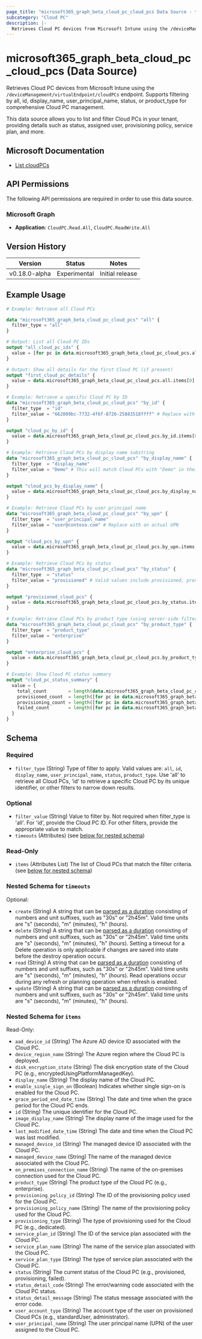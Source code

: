 ```yaml
---
page_title: "microsoft365_graph_beta_cloud_pc_cloud_pcs Data Source - terraform-provider-microsoft365"
subcategory: "Cloud PC"
description: |-
  Retrieves Cloud PC devices from Microsoft Intune using the /deviceManagement/virtualEndpoint/cloudPCs endpoint. Supports filtering by all, id, display_name, user_principal_name, status, or product_type for comprehensive Cloud PC management.
---
```


# microsoft365_graph_beta_cloud_pc_cloud_pcs (Data Source)

Retrieves Cloud PC devices from Microsoft Intune using the `/deviceManagement/virtualEndpoint/cloudPCs` endpoint. Supports filtering by all, id, display_name, user_principal_name, status, or product_type for comprehensive Cloud PC management.

This data source allows you to list and filter Cloud PCs in your tenant, providing details such as status, assigned user, provisioning policy, service plan, and more.

## Microsoft Documentation

- [List cloudPCs](https://learn.microsoft.com/en-us/graph/api/virtualendpoint-list-cloudpcs?view=graph-rest-beta)

## API Permissions

The following API permissions are required in order to use this data source.

### Microsoft Graph

- **Application**: `CloudPC.Read.All`, `CloudPC.ReadWrite.All`

## Version History

| Version | Status | Notes |
|---------|--------|-------|
| v0.18.0-alpha | Experimental | Initial release |

## Example Usage

```terraform
# Example: Retrieve all Cloud PCs

data "microsoft365_graph_beta_cloud_pc_cloud_pcs" "all" {
  filter_type = "all"
}

# Output: List all Cloud PC IDs
output "all_cloud_pc_ids" {
  value = [for pc in data.microsoft365_graph_beta_cloud_pc_cloud_pcs.all.items : pc.id]
}

# Output: Show all details for the first Cloud PC (if present)
output "first_cloud_pc_details" {
  value = data.microsoft365_graph_beta_cloud_pc_cloud_pcs.all.items[0]
}

# Example: Retrieve a specific Cloud PC by ID
data "microsoft365_graph_beta_cloud_pc_cloud_pcs" "by_id" {
  filter_type  = "id"
  filter_value = "662009bc-7732-4f6f-8726-25883518ffff" # Replace with an actual ID
}

output "cloud_pc_by_id" {
  value = data.microsoft365_graph_beta_cloud_pc_cloud_pcs.by_id.items[0]
}

# Example: Retrieve Cloud PCs by display name substring
data "microsoft365_graph_beta_cloud_pc_cloud_pcs" "by_display_name" {
  filter_type  = "display_name"
  filter_value = "Demo" # This will match Cloud PCs with "Demo" in their name
}

output "cloud_pcs_by_display_name" {
  value = data.microsoft365_graph_beta_cloud_pc_cloud_pcs.by_display_name.items
}

# Example: Retrieve Cloud PCs by user principal name
data "microsoft365_graph_beta_cloud_pc_cloud_pcs" "by_upn" {
  filter_type  = "user_principal_name"
  filter_value = "user@contoso.com" # Replace with an actual UPN
}

output "cloud_pcs_by_upn" {
  value = data.microsoft365_graph_beta_cloud_pc_cloud_pcs.by_upn.items
}

# Example: Retrieve Cloud PCs by status
data "microsoft365_graph_beta_cloud_pc_cloud_pcs" "by_status" {
  filter_type  = "status"
  filter_value = "provisioned" # Valid values include provisioned, provisioning, failed, etc.
}

output "provisioned_cloud_pcs" {
  value = data.microsoft365_graph_beta_cloud_pc_cloud_pcs.by_status.items
}

# Example: Retrieve Cloud PCs by product type (using server-side filtering)
data "microsoft365_graph_beta_cloud_pc_cloud_pcs" "by_product_type" {
  filter_type  = "product_type"
  filter_value = "enterprise"
}

output "enterprise_cloud_pcs" {
  value = data.microsoft365_graph_beta_cloud_pc_cloud_pcs.by_product_type.items
}

# Example: Show Cloud PC status summary
output "cloud_pc_status_summary" {
  value = {
    total_count        = length(data.microsoft365_graph_beta_cloud_pc_cloud_pcs.all.items)
    provisioned_count  = length([for pc in data.microsoft365_graph_beta_cloud_pc_cloud_pcs.all.items : pc if pc.status == "provisioned"])
    provisioning_count = length([for pc in data.microsoft365_graph_beta_cloud_pc_cloud_pcs.all.items : pc if pc.status == "provisioning"])
    failed_count       = length([for pc in data.microsoft365_graph_beta_cloud_pc_cloud_pcs.all.items : pc if pc.status == "failed"])
  }
}
```

<!-- schema generated by tfplugindocs -->
## Schema

### Required

- `filter_type` (String) Type of filter to apply. Valid values are: `all`, `id`, `display_name`, `user_principal_name`, `status`, `product_type`. Use 'all' to retrieve all Cloud PCs, 'id' to retrieve a specific Cloud PC by its unique identifier, or other filters to narrow down results.

### Optional

- `filter_value` (String) Value to filter by. Not required when filter_type is 'all'. For 'id', provide the Cloud PC ID. For other filters, provide the appropriate value to match.
- `timeouts` (Attributes) (see [below for nested schema](#nestedatt--timeouts))

### Read-Only

- `items` (Attributes List) The list of Cloud PCs that match the filter criteria. (see [below for nested schema](#nestedatt--items))

<a id="nestedatt--timeouts"></a>
### Nested Schema for `timeouts`

Optional:

- `create` (String) A string that can be [parsed as a duration](https://pkg.go.dev/time#ParseDuration) consisting of numbers and unit suffixes, such as "30s" or "2h45m". Valid time units are "s" (seconds), "m" (minutes), "h" (hours).
- `delete` (String) A string that can be [parsed as a duration](https://pkg.go.dev/time#ParseDuration) consisting of numbers and unit suffixes, such as "30s" or "2h45m". Valid time units are "s" (seconds), "m" (minutes), "h" (hours). Setting a timeout for a Delete operation is only applicable if changes are saved into state before the destroy operation occurs.
- `read` (String) A string that can be [parsed as a duration](https://pkg.go.dev/time#ParseDuration) consisting of numbers and unit suffixes, such as "30s" or "2h45m". Valid time units are "s" (seconds), "m" (minutes), "h" (hours). Read operations occur during any refresh or planning operation when refresh is enabled.
- `update` (String) A string that can be [parsed as a duration](https://pkg.go.dev/time#ParseDuration) consisting of numbers and unit suffixes, such as "30s" or "2h45m". Valid time units are "s" (seconds), "m" (minutes), "h" (hours).


<a id="nestedatt--items"></a>
### Nested Schema for `items`

Read-Only:

- `aad_device_id` (String) The Azure AD device ID associated with the Cloud PC.
- `device_region_name` (String) The Azure region where the Cloud PC is deployed.
- `disk_encryption_state` (String) The disk encryption state of the Cloud PC (e.g., encryptedUsingPlatformManagedKey).
- `display_name` (String) The display name of the Cloud PC.
- `enable_single_sign_on` (Boolean) Indicates whether single sign-on is enabled for the Cloud PC.
- `grace_period_end_date_time` (String) The date and time when the grace period for the Cloud PC ends.
- `id` (String) The unique identifier for the Cloud PC.
- `image_display_name` (String) The display name of the image used for the Cloud PC.
- `last_modified_date_time` (String) The date and time when the Cloud PC was last modified.
- `managed_device_id` (String) The managed device ID associated with the Cloud PC.
- `managed_device_name` (String) The name of the managed device associated with the Cloud PC.
- `on_premises_connection_name` (String) The name of the on-premises connection used for the Cloud PC.
- `product_type` (String) The product type of the Cloud PC (e.g., enterprise).
- `provisioning_policy_id` (String) The ID of the provisioning policy used for the Cloud PC.
- `provisioning_policy_name` (String) The name of the provisioning policy used for the Cloud PC.
- `provisioning_type` (String) The type of provisioning used for the Cloud PC (e.g., dedicated).
- `service_plan_id` (String) The ID of the service plan associated with the Cloud PC.
- `service_plan_name` (String) The name of the service plan associated with the Cloud PC.
- `service_plan_type` (String) The type of service plan associated with the Cloud PC.
- `status` (String) The current status of the Cloud PC (e.g., provisioned, provisioning, failed).
- `status_detail_code` (String) The error/warning code associated with the Cloud PC status.
- `status_detail_message` (String) The status message associated with the error code.
- `user_account_type` (String) The account type of the user on provisioned Cloud PCs (e.g., standardUser, administrator).
- `user_principal_name` (String) The user principal name (UPN) of the user assigned to the Cloud PC. 